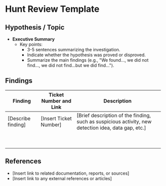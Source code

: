 # Hunt Review Template

## Hypothesis / Topic
- **Executive Summary**
  - Key points:
    - 3-5 sentences summarizing the investigation.
    - Indicate whether the hypothesis was proved or disproved.
    - Summarize the main findings (e.g., "We found..., we did not find..., we did not find...but we did find...").

## Findings
| **Finding**                    | **Ticket Number and Link**   | **Description**                              |
|---------------------------------|------------------------------|----------------------------------------------|
| [Describe finding]              | [Insert Ticket Number]        | [Brief description of the finding, such as suspicious activity, new detection idea, data gap, etc.] |
| &nbsp;&nbsp;&nbsp;&nbsp;&nbsp;&nbsp; | &nbsp;&nbsp;&nbsp;&nbsp;&nbsp;&nbsp;           | &nbsp;&nbsp;&nbsp;&nbsp;&nbsp;&nbsp;               |
| &nbsp;&nbsp;&nbsp;&nbsp;&nbsp;&nbsp; | &nbsp;&nbsp;&nbsp;&nbsp;&nbsp;&nbsp;           | &nbsp;&nbsp;&nbsp;&nbsp;&nbsp;&nbsp;               |

## References
- [Insert link to related documentation, reports, or sources]
- [Insert link to any external references or articles]

